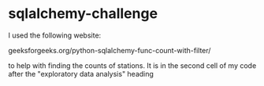 # sqlalchemy-challenge

I used the following website:

geeksforgeeks.org/python-sqlalchemy-func-count-with-filter/ 

to help with finding the counts of stations. It is in the second cell of my code after the "exploratory data analysis" heading
